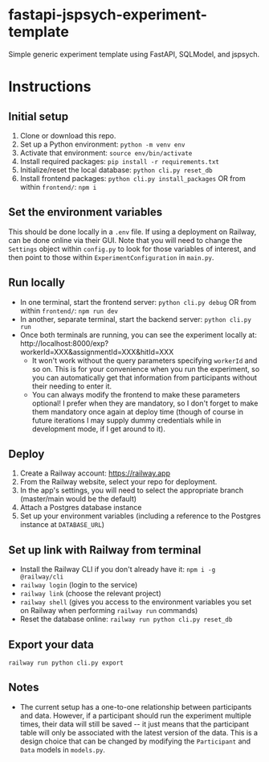 # fastapi-jspsych-experiment-template
Simple generic experiment template using FastAPI, SQLModel, and jspsych.

# Instructions
## Initial setup
1. Clone or download this repo.
2. Set up a Python environment: `python -m venv env`
3. Activate that environment: `source env/bin/activate`
4. Install required packages: `pip install -r requirements.txt`
5. Initialize/reset the local database: `python cli.py reset_db`
6. Install frontend packages: `python cli.py install_packages` OR from within `frontend/`: `npm i`

## Set the environment variables
This should be done locally in a `.env` file. If using a deployment on Railway, can be done online via their GUI.
Note that you will need to change the `Settings` object within `config.py` to look for those variables of interest, and then point to those within `ExperimentConfiguration` in `main.py`.

## Run locally
- In one terminal, start the frontend server: `python cli.py debug` OR from within `frontend/`: `npm run dev`
- In another, separate terminal, start the backend server: `python cli.py run`
- Once both terminals are running, you can see the experiment locally at: http://localhost:8000/exp?workerId=XXX&assignmentId=XXX&hitId=XXX
  - It won't work without the query parameters specifying `workerId` and so on. This is for your convenience when you run the experiment, so you can automatically get that information from participants without their needing to enter it.
  - You can always modify the frontend to make these parameters optional! I prefer when they are mandatory, so I don't forget to make them mandatory once again at deploy time (though of course in future iterations I may supply dummy credentials while in development mode, if I get around to it).

## Deploy
1. Create a Railway account: https://railway.app
2. From the Railway website, select your repo for deployment.
3. In the app's settings, you will need to select the appropriate branch (master/main would be the default)
4. Attach a Postgres database instance
5. Set up your environment variables (including a reference to the Postgres instance at `DATABASE_URL`)

## Set up link with Railway from terminal
- Install the Railway CLI if you don't already have it: `npm i -g @railway/cli`
- `railway login` (login to the service)
- `railway link` (choose the relevant project)
- `railway shell` (gives you access to the environment variables you set on Railway when performing `railway run` commands)
- Reset the database online: `railway run python cli.py reset_db`

## Export your data
`railway run python cli.py export`

## Notes
- The current setup has a one-to-one relationship between participants and data. However, if a participant should run the experiment multiple times, their data will still be saved -- it just means that the participant table will only be associated with the latest version of the data. This is a design choice that can be changed by modifying the `Participant` and `Data` models in `models.py`.